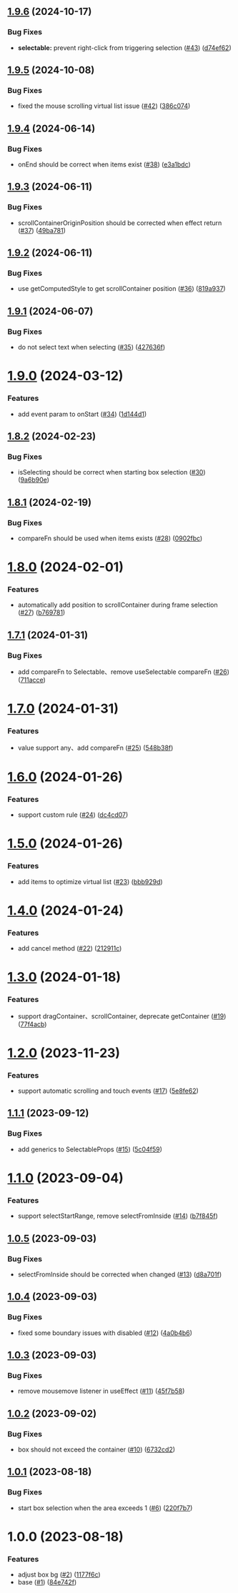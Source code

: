 ## [1.9.6](https://github.com/linxianxi/react-selectable-box/compare/v1.9.5...v1.9.6) (2024-10-17)

### Bug Fixes

- **selectable:** prevent right-click from triggering selection ([#43](https://github.com/linxianxi/react-selectable-box/issues/43)) ([d74ef62](https://github.com/linxianxi/react-selectable-box/commit/d74ef62e5281476ce55d12e38f7ba1322d61655f))

## [1.9.5](https://github.com/linxianxi/react-selectable-box/compare/v1.9.4...v1.9.5) (2024-10-08)

### Bug Fixes

- fixed the mouse scrolling virtual list issue ([#42](https://github.com/linxianxi/react-selectable-box/issues/42)) ([386c074](https://github.com/linxianxi/react-selectable-box/commit/386c0745e2fc0fdadb134b8bc0a7c37b3a4ee1c0))

## [1.9.4](https://github.com/linxianxi/react-selectable-box/compare/v1.9.3...v1.9.4) (2024-06-14)

### Bug Fixes

- onEnd should be correct when items exist ([#38](https://github.com/linxianxi/react-selectable-box/issues/38)) ([e3a1bdc](https://github.com/linxianxi/react-selectable-box/commit/e3a1bdc284895132acb2907da4fc6350e161a9a4))

## [1.9.3](https://github.com/linxianxi/react-selectable-box/compare/v1.9.2...v1.9.3) (2024-06-11)

### Bug Fixes

- scrollContainerOriginPosition should be corrected when effect return ([#37](https://github.com/linxianxi/react-selectable-box/issues/37)) ([49ba781](https://github.com/linxianxi/react-selectable-box/commit/49ba781847184470afbc47d159450219b431c83b))

## [1.9.2](https://github.com/linxianxi/react-selectable-box/compare/v1.9.1...v1.9.2) (2024-06-11)

### Bug Fixes

- use getComputedStyle to get scrollContainer position ([#36](https://github.com/linxianxi/react-selectable-box/issues/36)) ([819a937](https://github.com/linxianxi/react-selectable-box/commit/819a93773712f3ce6525b30b8151ed947e0aa1e8))

## [1.9.1](https://github.com/linxianxi/react-selectable-box/compare/v1.9.0...v1.9.1) (2024-06-07)

### Bug Fixes

- do not select text when selecting ([#35](https://github.com/linxianxi/react-selectable-box/issues/35)) ([427636f](https://github.com/linxianxi/react-selectable-box/commit/427636f26cc62ee79da38e6efb7c37e0677a90d2))

# [1.9.0](https://github.com/linxianxi/react-selectable-box/compare/v1.8.2...v1.9.0) (2024-03-12)

### Features

- add event param to onStart ([#34](https://github.com/linxianxi/react-selectable-box/issues/34)) ([1d144d1](https://github.com/linxianxi/react-selectable-box/commit/1d144d10a8c72522c6bcb1f489c6885cd5ae356a))

## [1.8.2](https://github.com/linxianxi/react-selectable-box/compare/v1.8.1...v1.8.2) (2024-02-23)

### Bug Fixes

- isSelecting should be correct when starting box selection ([#30](https://github.com/linxianxi/react-selectable-box/issues/30)) ([9a6b90e](https://github.com/linxianxi/react-selectable-box/commit/9a6b90efcd0072e24a17fcb2a8b21db385fde782))

## [1.8.1](https://github.com/linxianxi/react-selectable-box/compare/v1.8.0...v1.8.1) (2024-02-19)

### Bug Fixes

- compareFn should be used when items exists ([#28](https://github.com/linxianxi/react-selectable-box/issues/28)) ([0902fbc](https://github.com/linxianxi/react-selectable-box/commit/0902fbc48a04c364716478f46e9d098ab77d3147))

# [1.8.0](https://github.com/linxianxi/react-selectable-box/compare/v1.7.1...v1.8.0) (2024-02-01)

### Features

- automatically add position to scrollContainer during frame selection ([#27](https://github.com/linxianxi/react-selectable-box/issues/27)) ([b769781](https://github.com/linxianxi/react-selectable-box/commit/b769781a3d8e56e702451d85b78ee8a4bd253f4c))

## [1.7.1](https://github.com/linxianxi/react-selectable-box/compare/v1.7.0...v1.7.1) (2024-01-31)

### Bug Fixes

- add compareFn to Selectable、remove useSelectable compareFn ([#26](https://github.com/linxianxi/react-selectable-box/issues/26)) ([711acce](https://github.com/linxianxi/react-selectable-box/commit/711acce693a5ea593231dfaf996a30278e17fcc2))

# [1.7.0](https://github.com/linxianxi/react-selectable-box/compare/v1.6.0...v1.7.0) (2024-01-31)

### Features

- value support any、add compareFn ([#25](https://github.com/linxianxi/react-selectable-box/issues/25)) ([548b38f](https://github.com/linxianxi/react-selectable-box/commit/548b38fd83ceafd4866d2c47229769b5025880fe))

# [1.6.0](https://github.com/linxianxi/react-selectable-box/compare/v1.5.0...v1.6.0) (2024-01-26)

### Features

- support custom rule ([#24](https://github.com/linxianxi/react-selectable-box/issues/24)) ([dc4cd07](https://github.com/linxianxi/react-selectable-box/commit/dc4cd07ca7631577b516a6f1c195592ff3a508ef))

# [1.5.0](https://github.com/linxianxi/react-selectable-box/compare/v1.4.0...v1.5.0) (2024-01-26)

### Features

- add items to optimize virtual list ([#23](https://github.com/linxianxi/react-selectable-box/issues/23)) ([bbb929d](https://github.com/linxianxi/react-selectable-box/commit/bbb929d8bd28166bdbaa981ac1ad36be52815140))

# [1.4.0](https://github.com/linxianxi/react-selectable-box/compare/v1.3.0...v1.4.0) (2024-01-24)

### Features

- add cancel method ([#22](https://github.com/linxianxi/react-selectable-box/issues/22)) ([212911c](https://github.com/linxianxi/react-selectable-box/commit/212911c293db48a1da89f37ba660ea8dd063bfab))

# [1.3.0](https://github.com/linxianxi/react-selectable-box/compare/v1.2.0...v1.3.0) (2024-01-18)

### Features

- support dragContainer、scrollContainer, deprecate getContainer ([#19](https://github.com/linxianxi/react-selectable-box/issues/19)) ([77f4acb](https://github.com/linxianxi/react-selectable-box/commit/77f4acba359dc6b51e72a18027bbc8d5d76d6634))

# [1.2.0](https://github.com/linxianxi/react-selectable-box/compare/v1.1.1...v1.2.0) (2023-11-23)

### Features

- support automatic scrolling and touch events ([#17](https://github.com/linxianxi/react-selectable-box/issues/17)) ([5e8fe62](https://github.com/linxianxi/react-selectable-box/commit/5e8fe62799555d3b2aeea5c7e1cb864f0b7aac4f))

## [1.1.1](https://github.com/linxianxi/react-selectable-box/compare/v1.1.0...v1.1.1) (2023-09-12)

### Bug Fixes

- add generics to SelectableProps ([#15](https://github.com/linxianxi/react-selectable-box/issues/15)) ([5c04f59](https://github.com/linxianxi/react-selectable-box/commit/5c04f59c983fd150baf09d39c65624fbc9121f52))

# [1.1.0](https://github.com/linxianxi/react-selectable-box/compare/v1.0.5...v1.1.0) (2023-09-04)

### Features

- support selectStartRange, remove selectFromInside ([#14](https://github.com/linxianxi/react-selectable-box/issues/14)) ([b7f845f](https://github.com/linxianxi/react-selectable-box/commit/b7f845f0a1f780dbfde95892fb23440494a72d56))

## [1.0.5](https://github.com/linxianxi/react-selectable-box/compare/v1.0.4...v1.0.5) (2023-09-03)

### Bug Fixes

- selectFromInside should be corrected when changed ([#13](https://github.com/linxianxi/react-selectable-box/issues/13)) ([d8a701f](https://github.com/linxianxi/react-selectable-box/commit/d8a701f2a23f21a7c41b6a963ae98a0386082a25))

## [1.0.4](https://github.com/linxianxi/react-selectable-box/compare/v1.0.3...v1.0.4) (2023-09-03)

### Bug Fixes

- fixed some boundary issues with disabled ([#12](https://github.com/linxianxi/react-selectable-box/issues/12)) ([4a0b4b6](https://github.com/linxianxi/react-selectable-box/commit/4a0b4b6ebf703fea201933d17b23faa957ce032a))

## [1.0.3](https://github.com/linxianxi/react-selectable-box/compare/v1.0.2...v1.0.3) (2023-09-03)

### Bug Fixes

- remove mousemove listener in useEffect ([#11](https://github.com/linxianxi/react-selectable-box/issues/11)) ([45f7b58](https://github.com/linxianxi/react-selectable-box/commit/45f7b58f4abadb1511c1dda772bfa3e0f0209771))

## [1.0.2](https://github.com/linxianxi/react-selectable-box/compare/v1.0.1...v1.0.2) (2023-09-02)

### Bug Fixes

- box should not exceed the container ([#10](https://github.com/linxianxi/react-selectable-box/issues/10)) ([6732cd2](https://github.com/linxianxi/react-selectable-box/commit/6732cd2dfcd1b1fb3a3ea4254458fd02fdf7517c))

## [1.0.1](https://github.com/linxianxi/react-selectable-box/compare/v1.0.0...v1.0.1) (2023-08-18)

### Bug Fixes

- start box selection when the area exceeds 1 ([#6](https://github.com/linxianxi/react-selectable-box/issues/6)) ([220f7b7](https://github.com/linxianxi/react-selectable-box/commit/220f7b759f9b98c7e7e1cc4f0aebd4bfadd6a986))

# 1.0.0 (2023-08-18)

### Features

- adjust box bg ([#2](https://github.com/linxianxi/react-selectable-box/issues/2)) ([1177f6c](https://github.com/linxianxi/react-selectable-box/commit/1177f6c941c020b90c53cc74fc170ebbd8c33128))
- base ([#1](https://github.com/linxianxi/react-selectable-box/issues/1)) ([84e742f](https://github.com/linxianxi/react-selectable-box/commit/84e742fcbdce353a4e726b84cbfe239febdce513))
